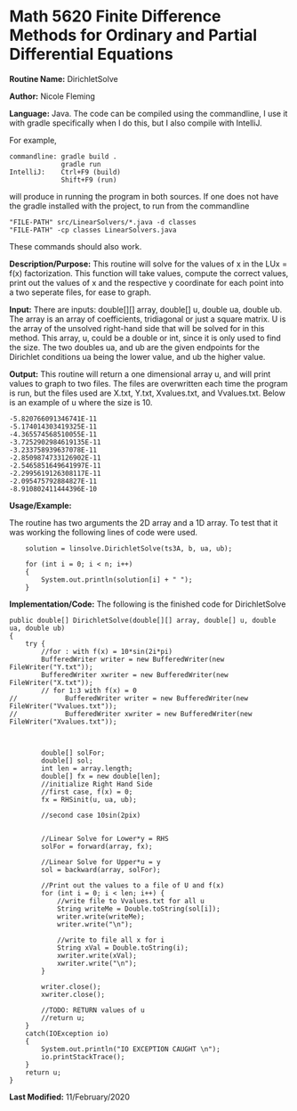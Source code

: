 # Math 5620 Finite Difference Methods for Ordinary and Partial Differential Equations

**Routine Name:**           DirichletSolve

**Author:**                 Nicole Fleming

**Language:**              Java. The code can be compiled using the commandline, I use it with gradle specifically when I do this, but I also compile with IntelliJ.

For example,

    commandline: gradle build .
                 gradle run
    IntelliJ:    Ctrl+F9 (build)
                 Shift+F9 (run)

will produce in running the program in both sources. If one does not have the gradle installed with the project, to run from the commandline

    "FILE-PATH" src/LinearSolvers/*.java -d classes
    "FILE-PATH" -cp classes LinearSolvers.java
    
These commands should also work.

**Description/Purpose:** This routine will solve for the values of x in the LUx = f(x) factorization. This function will take values, compute the correct values, print out the values of x and the respective y coordinate for each point into a two seperate files, for ease to graph. 

**Input:** There are  inputs: double[][] array, double[] u, double ua, double ub. The array is an array of coefficients, tridiagonal or just a square matrix. U is the array of the unsolved right-hand side that will be solved for in this method. This array, u, could be a double or int, since it is only used to find the size. The two doubles ua, and ub are the given endpoints for the Dirichlet conditions ua being the lower value, and ub the higher value.

**Output:** This routine will return a one dimensional array u, and will print values to graph to two files. The files are overwritten each time the program is run, but the files used are X.txt, Y.txt, Xvalues.txt, and Vvalues.txt. Below is an example of u where the size is 10.

    -5.820766091346741E-11 
    -5.174014303419325E-11 
    -4.365574568510055E-11 
    -3.7252902984619135E-11 
    -3.233758939637078E-11 
    -2.8509874733126902E-11 
    -2.5465851649641997E-11 
    -2.2995619126308117E-11 
    -2.095475792884827E-11 
    -8.910802411444396E-10

**Usage/Example:**

The routine has two arguments the 2D array and a 1D  array. To test that it was working the following lines of code were used.
                  
        solution = linsolve.DirichletSolve(ts3A, b, ua, ub);

        for (int i = 0; i < n; i++)
        {
            System.out.println(solution[i] + " ");
        }

**Implementation/Code:** The following is the finished code for DirichletSolve
 
    public double[] DirichletSolve(double[][] array, double[] u, double ua, double ub)
    {
        try {
            //for : with f(x) = 10*sin(2i*pi)
            BufferedWriter writer = new BufferedWriter(new FileWriter("Y.txt"));
            BufferedWriter xwriter = new BufferedWriter(new FileWriter("X.txt"));
            // for 1:3 with f(x) = 0
    //            BufferedWriter writer = new BufferedWriter(new FileWriter("Vvalues.txt"));
    //            BufferedWriter xwriter = new BufferedWriter(new FileWriter("Xvalues.txt"));



            double[] solFor;
            double[] sol;
            int len = array.length;
            double[] fx = new double[len];
            //initialize Right Hand Side
            //first case, f(x) = 0;
            fx = RHSinit(u, ua, ub);

            //second case 10sin(2pix)


            //Linear Solve for Lower*y = RHS
            solFor = forward(array, fx);

            //Linear Solve for Upper*u = y
            sol = backward(array, solFor);

            //Print out the values to a file of U and f(x)
            for (int i = 0; i < len; i++) {
                //write file to Vvalues.txt for all u
                String writeMe = Double.toString(sol[i]);
                writer.write(writeMe);
                writer.write("\n");

                //write to file all x for i
                String xVal = Double.toString(i);
                xwriter.write(xVal);
                xwriter.write("\n");
            }

            writer.close();
            xwriter.close();

            //TODO: RETURN values of u
            //return u;
        }
        catch(IOException io)
        {
            System.out.println("IO EXCEPTION CAUGHT \n");
            io.printStackTrace();
        }
        return u;
    }
     

**Last Modified:** 11/February/2020
